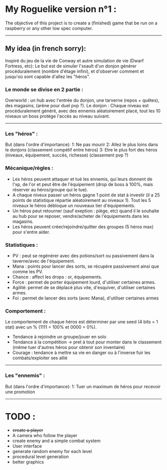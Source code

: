 # My Roguelike version n°1 :

The objective of this project is to create a (finished) game that be run on a raspberry or any other low spec computer.

---
## My idea (in french sorry):
Inspiré du jeu de la vie de Conway et autre simulation de vie (Dwarf Fortress, etc):
Le but est de simuler l'ssault d'un donjon générer procéduralement (nombre d'étage infini), et d'observer comment et jusqu'où sont capable d'allez les "héros".


### Le monde se divise en 2 partie :
Overworld : un hub avec l'entrée du donjon, une tarverne (repos + quêtes), des magasins, (arène pour duel pvp ?).
Le donjon : Chaque niveau est procéduralement généré, avec des ennemis aléatoirement placé, tout les 10 niveaux un boss protège l'accès au niveau suivant.

---
### Les "héros" :
But (dans l'ordre d'importance): 
	1: Ne pas mourir
	2: Allez le plus loins dans le donjons (classement compétif entre héros)
	3: Etre le plus fort des héros (niveaux, équipement, succès, richesse) (classement pvp ?)

### Mécanique/règles :	
- Les héros peuvent attaquer et tué les ennemis, qui leurs donnent de l'xp, de l'or et peut être de l'équipement (drop de boss à 100%, mais réserver au héros/groupe qui le tue).
- A chaque niveux passer un héros gagne 1 point de stat à investir (il a 25 points de statistique répartie aléatoirement au niveaux 1). Tout les 5 niveaux le héros débloque un nouveaux tier d'équipements.
- Un héros peut retourner (sauf exeption : piège, etc) quand il le souhaite au hub pour se reposer, vendre/acheter de l'équipements dans les magasins.
- Les héros peuvent créer/rejoindre/quitter des groupes (5 héros max) pour s'entre aider.

### Statistiques :
- PV 	: peut se regénérer avec des potions/sort ou passivement dans la taverne/avec de l'équipement.
- Mana 	: points pour lancer des sorts, se récupère passivement ainsi que comme les PV.
- Chance 	: affect les drops : or, équipements.
- Force 	: permet de porter équipement lourd, d'utiliser certaines armes.
- Agilité: permet de se déplacé plus vite, d'esquiver, d'utiliser certaines armes.
- Foi	: permet de lancer des sorts (avec Mana), d'utiliser certaines armes

### Comportement :
Le comportement de chaque héros est déterminer par une seed (4 bits = 1 stat) avec un % (1111 = 100% et 0000 = 0%).
- Tendance à rejoindre un groupe/jouer en solo
- Tendance à la compétition -> pret à tout pour monter dans le classement (même tuer d'autres héros pour obtenir son inventaire)
- Courage : tendance à mettre sa vie en danger ou à l'inverse fuir les combats/exploiter ses allié

---
### Les "ennemis" :
But (dans l'ordre d'importance): 
	1: Tuer un maximum de héros pour recevoir une promotion

---
# TODO :
- ~~create a player~~
- A camera who follow the player
- create enemy and a simple combat system
- User interface
- generate random enemy for each level
- procedural level generation
- better graphics